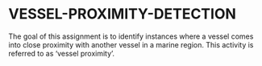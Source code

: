 # VESSEL-PROXIMITY-DETECTION
The goal of this assignment is to identify instances where a vessel comes into close proximity with another vessel in a marine region. This activity is referred to as ‘vessel proximity’.
